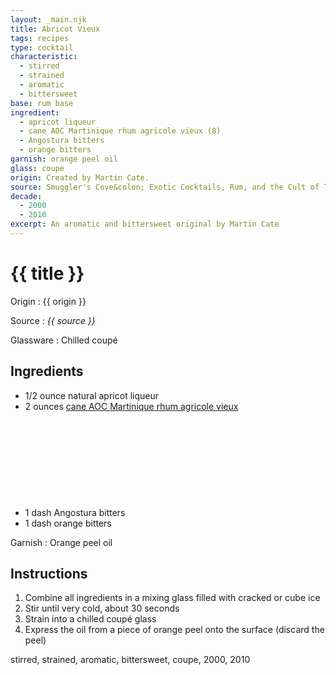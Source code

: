 ```yaml
---
layout: _main.njk
title: Abricot Vieux
tags: recipes
type: cocktail
characteristic:
  - stirred
  - strained
  - aromatic
  - bittersweet
base: rum base
ingredient:
  - apricot liqueur
  - cane AOC Martinique rhum agricole vieux (8)
  - Angostura bitters
  - orange bitters
garnish: orange peel oil
glass: coupe
origin: Created by Martin Cate.
source: Smuggler's Cove&colon; Exotic Cocktails, Rum, and the Cult of Tiki
decade:
  - 2000
  - 2010
excerpt: An aromatic and bittersweet original by Martin Cate
---
```

<!-- markdownlint-disable MD025 -->
# {{ title }}
<!-- markdownlint-enable MD025 -->

Origin
  : {{ origin }}

Source
  : <cite><span data-pagefind-filter="Source">{{ source }}</span></cite>

Glassware
  : Chilled coupé

## Ingredients

* 1/2 ounce natural apricot liqueur
* 2 ounces [cane AOC Martinique rhum agricole vieux](/rums/04-rhum-cane-aoc-martinique-rhum-agricole-vieux/)<icon-l space="1em" label="(8)" class="bigger"><span class="with-icon"><svg class="icon"><use href="/assets/images/icons/circle-8.svg#circle-8"></use></svg></span></icon-l>
* 1 dash Angostura bitters
* 1 dash orange bitters

Garnish
  : <span data-pagefind-filter="Garnish">Orange peel oil</span>

## Instructions

1. Combine all ingredients in a mixing glass filled with cracked or cube ice
2. Stir until very cold, about 30 seconds
3. Strain into a chilled coupé glass
4. Express the oil from a piece of orange peel onto the surface (discard the peel)

<div
  class="sr-only"
  data-cat[0]="Drink"
  data-type[0]="Cocktail"
  data-char[0]="Stirred"
  data-char[1]="Strained"
  data-char[2]="Aromatic"
  data-char[3]="Bittersweet"
  data-base[0]="Rum/Cane spirits"
  data-ingredient[0]="Apricot liqueur"
  data-ingredient[1]="Cane AOC Martinique rhum agricole vieux [8]"
  data-ingredient[2]="Angostura bitters"
  data-ingredient[3]="Orange bitters"
  data-origin[0]="Martin Cate"
  data-glass[0]="Coupé"
  data-decade[0]="2000"
  data-decade[1]="2010"
  data-pagefind-filter="
    Category[data-cat[0]],
    Type[data-type[0]],
    Characteristic[data-char[0]],
    Characteristic[data-char[1]],
    Characteristic[data-char[2]],
    Characteristic[data-char[3]],
    Base[data-base[0]],
    Ingredient[data-ingredient[0]],
    Ingredient[data-ingredient[1]],
    Ingredient[data-ingredient[2]],
    Ingredient[data-ingredient[3]],
    Origin[data-origin[0]],
    Glassware[data-glass[0]],
    Decade[data-decade[0]],
    Decade[data-decade[1]]
  "
>
</div>

<div class="keywords" aria-hidden>stirred, strained, aromatic, bittersweet, coupe, 2000, 2010</div>

